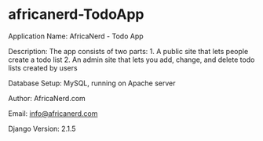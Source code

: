 # africanerd-TodoApp
 Application Name: AfricaNerd - Todo App
 
 Description: The app consists of two parts:
    1. A public site that lets people create a todo list
    2. An admin site that lets you add, change, and delete todo lists created by users
    
 Database Setup: MySQL, running on Apache server
 
 Author: AfricaNerd.com
 
 Email: info@africanerd.com
 
 Django Version: 2.1.5
 

